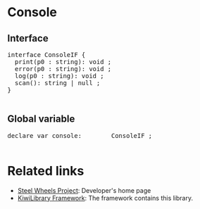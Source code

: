 # Console

## Interface
<pre>
interface ConsoleIF {
  print(p0 : string): void ;
  error(p0 : string): void ;
  log(p0 : string): void ;
  scan(): string | null ;
}

</pre>

## Global variable
<pre>
declare var console:		ConsoleIF ;

</pre>

# Related links
* [Steel Wheels Project](https://gitlab.com/steewheels/project/-/blob/main/README.md): Developer's home page
* [KiwiLibrary Framework](https://gitlab.com/steewheels/kiwiscript/-/blob/main/KiwiLibrary/README.md): The framework contains this library.



